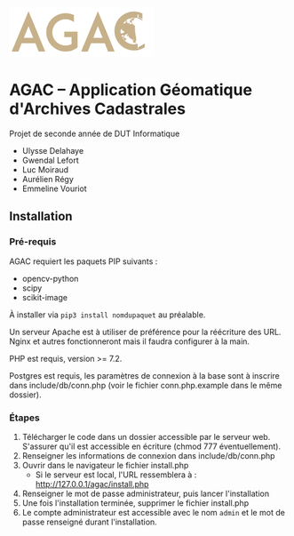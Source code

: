![](assets/logo.png)

# AGAC – Application Géomatique d'Archives Cadastrales

Projet de seconde année de DUT Informatique

- Ulysse Delahaye
- Gwendal Lefort
- Luc Moiraud
- Aurélien Régy
- Emmeline Vouriot

## Installation

### Pré-requis

AGAC requiert les paquets PIP suivants :
 - opencv-python
 - scipy
 - scikit-image

À installer via `pip3 install nomdupaquet` au préalable.

Un serveur Apache est à utiliser de préférence pour la réécriture des URL. Nginx et autres fonctionneront mais il faudra configurer à la main.

PHP est requis, version >= 7.2.

Postgres est requis, les paramètres de connexion à la base sont à inscrire dans include/db/conn.php (voir le fichier conn.php.example dans le même dossier).

### Étapes

1. Télécharger le code dans un dossier accessible par le serveur web. S'assurer qu'il est accessible en écriture (chmod 777 éventuellement).
2. Renseigner les informations de connexion dans include/db/conn.php
3. Ouvrir dans le navigateur le fichier install.php
    - Si le serveur est local, l'URL ressemblera à : http://127.0.0.1/agac/install.php
4. Renseigner le mot de passe administrateur, puis lancer l'installation
5. Une fois l'installation terminée, supprimer le fichier install.php
6. Le compte administrateur est accessible avec le nom `admin` et le mot de passe renseigné durant l'installation.
